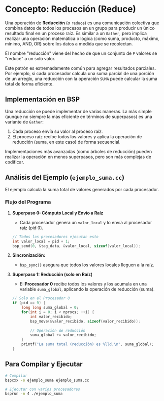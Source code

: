 # Concepto: Reducción (Reduce)

Una operación de **Reducción** (o `reduce`) es una comunicación colectiva que combina datos de todos los procesos en un grupo para producir un único resultado final en un proceso raíz. Es similar a un `Gather`, pero implica realizar una operación matemática o lógica (como suma, producto, máximo, mínimo, AND, OR) sobre los datos a medida que se recolectan.

El nombre "reducción" viene del hecho de que un conjunto de `P` valores se "reduce" a un solo valor.

Este patrón es extremadamente común para agregar resultados parciales. Por ejemplo, si cada procesador calcula una suma parcial de una porción de un arreglo, una reducción con la operación `SUMA` puede calcular la suma total de forma eficiente.

## Implementación en BSP

Una reducción se puede implementar de varias maneras. La más simple (aunque no siempre la más eficiente en términos de superpasos) es una variante de `Gather`:
1.  Cada proceso envía su valor al proceso raíz.
2.  El proceso raíz recibe todos los valores y aplica la operación de reducción (suma, en este caso) de forma secuencial.

Implementaciones más avanzadas (como árboles de reducción) pueden realizar la operación en menos superpasos, pero son más complejas de codificar.

## Análisis del Ejemplo (`ejemplo_suma.cc`)

El ejemplo calcula la suma total de valores generados por cada procesador.

### Flujo del Programa

1.  **Superpaso 0: Cómputo Local y Envío a Raíz**
    -   Cada procesador genera un `valor_local` y lo envía al procesador raíz (pid 0).

    ```cpp
    // Todos los procesadores ejecutan esto
    int valor_local = pid + 1;
    bsp_send(0, &tag_data, &valor_local, sizeof(valor_local));
    ```

2.  **Sincronización:**
    -   `bsp_sync()` asegura que todos los valores locales lleguen a la raíz.
3.  **Superpaso 1: Reducción (solo en Raíz)**
    -   El **Procesador 0** recibe todos los valores y los acumula en una variable `suma_global`, aplicando la operación de reducción (suma).

    ```cpp
    // Solo en el Procesador 0
    if (pid == 0) {
        long long suma_global = 0;
        for(int i = 0; i < nprocs; ++i) {
            int valor_recibido;
            bsp_move(&valor_recibido, sizeof(valor_recibido));
            
            // Operación de reducción
            suma_global += valor_recibido;
        }
        printf("La suma total (reducción) es %lld.\n", suma_global);
    }
    ```

## Para Compilar y Ejecutar

```bash
# Compilar
bspcxx -o ejemplo_suma ejemplo_suma.cc

# Ejecutar con varios procesadores
bsprun -n 4 ./ejemplo_suma
``` 
